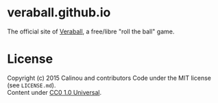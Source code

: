 # veraball.github.io

The official site of [Veraball](https://github.com/Veraball/veraball), a
free/libre "roll the ball" game.

# License

Copyright (c) 2015 Calinou and contributors
Code under the MIT license (see `LICENSE.md`).  
Content under [CC0 1.0 Universal](https://creativecommons.org/publicdomain/zero/1.0/).
